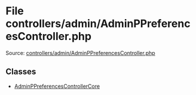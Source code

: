 File controllers/admin/AdminPPreferencesController.php
=========

Source: [controllers/admin/AdminPPreferencesController.php](https://github.com/PrestaShop/PrestaShop/blob/1.6.1.2/controllers/admin/AdminPPreferencesController.php)


Classes
-------

* [AdminPPreferencesControllerCore](class.AdminPPreferencesControllerCore.md)

